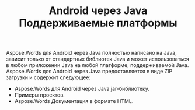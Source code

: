 ﻿---
title: Android через Java Поддерживаемые платформы
second_title: Aspose.Words для Java
articleTitle: Aspose.Words для Android через Java Поддерживаемые платформы
linktitle: Aspose.Words для Android через Java Поддерживаемые платформы
description: "Aspose.Words для Android через Java Поддерживаемые платформы."
type: docs
weight: 40
url: /ru/java/aspose-words-for-android-via-java-supported-platforms/
timestamp: 2024-01-27-14-07-04
---

Aspose.Words для Android через Java полностью написано на Java, зависит только от стандартных библиотек Java и может использоваться в любом приложении Java на любой платформе, поддерживаемой Java. Aspose.Words для Android через Java предоставляется в виде ZIP загрузки и содержит следующее:

- Aspose.Words для Android через Java jar-библиотеку.
- Примеры проектов.
- Aspose.Words Документация в формате HTML.






